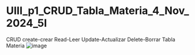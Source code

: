 # UIII_p1_CRUD_Tabla_Materia_4_Nov_2024_5I
CRUD create-crear Read-Leer Update-Actualizar Delete-Borrar Tabla Materia
![image](https://github.com/user-attachments/assets/c56022e4-51d5-4daa-82bf-46b136fbe0c9)
